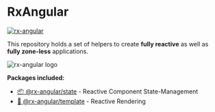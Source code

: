 # RxAngular

[![rx-angular](https://circleci.com/gh/BioPhoton/rx-angular.svg?style=shield)](https://circleci.com/gh/BioPhoton/rx-angular)

This repository holds a set of helpers to create **fully reactive** as well as **fully zone-less** applications.

![rx-angular logo](https://raw.githubusercontent.com/BioPhoton/rx-angular/master/images/rx-angular_logo.png)

**Packages included:**

- [📦 @rx-angular/state](https://github.com/BioPhoton/rx-angular/tree/master/libs/state/README.md) - Reactive Component State-Management
- [💾 @rx-angular/template](https://github.com/BioPhoton/rx-angular/tree/master/libs/template/README.md) - Reactive Rendering
